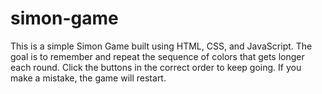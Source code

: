# simon-game
This is a simple Simon Game built using HTML, CSS, and JavaScript. The goal is to remember and repeat the sequence of colors that gets longer each round. Click the buttons in the correct order to keep going. If you make a mistake, the game will restart.

